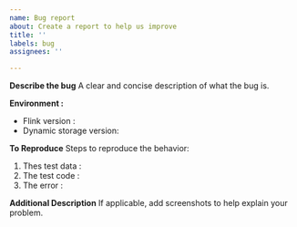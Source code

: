 ```yaml
---
name: Bug report
about: Create a report to help us improve
title: ''
labels: bug
assignees: ''

---
```


**Describe the bug**
A clear and concise description of what the bug is.

**Environment :**
 - Flink version :  
 - Dynamic storage version: 

**To Reproduce**
Steps to reproduce the behavior:
1. Thes test data :
2. The test code :
3. The error :

**Additional Description**
If applicable, add screenshots to help explain your problem.
